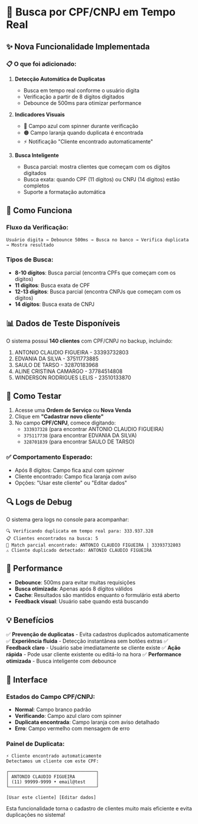 # 🚀 Busca por CPF/CNPJ em Tempo Real

## ✨ Nova Funcionalidade Implementada

### 📋 O que foi adicionado:

1. **Detecção Automática de Duplicatas**
   - Busca em tempo real conforme o usuário digita
   - Verificação a partir de 8 dígitos digitados
   - Debounce de 500ms para otimizar performance

2. **Indicadores Visuais**
   - 🔵 Campo azul com spinner durante verificação
   - 🟠 Campo laranja quando duplicata é encontrada
   - ⚡ Notificação "Cliente encontrado automaticamente"

3. **Busca Inteligente**
   - Busca parcial: mostra clientes que começam com os dígitos digitados
   - Busca exata: quando CPF (11 dígitos) ou CNPJ (14 dígitos) estão completos
   - Suporte a formatação automática

## 🔧 Como Funciona

### Fluxo da Verificação:
```
Usuário digita → Debounce 500ms → Busca no banco → Verifica duplicata → Mostra resultado
```

### Tipos de Busca:
- **8-10 dígitos**: Busca parcial (encontra CPFs que começam com os dígitos)
- **11 dígitos**: Busca exata de CPF
- **12-13 dígitos**: Busca parcial (encontra CNPJs que começam com os dígitos)
- **14 dígitos**: Busca exata de CNPJ

## 📊 Dados de Teste Disponíveis

O sistema possui **140 clientes** com CPF/CNPJ no backup, incluindo:

1. ANTONIO CLAUDIO FIGUEIRA - 33393732803
2. EDVANIA DA SILVA - 37511773885
3. SAULO DE TARSO - 32870183968
4. ALINE CRISTINA CAMARGO - 37784514808
5. WINDERSON RODRIGUES LELIS - 23510133870

## 🎯 Como Testar

1. Acesse uma **Ordem de Serviço** ou **Nova Venda**
2. Clique em **"Cadastrar novo cliente"**
3. No campo **CPF/CNPJ**, comece digitando:
   - `333937328` (para encontrar ANTONIO CLAUDIO FIGUEIRA)
   - `375117738` (para encontrar EDVANIA DA SILVA)
   - `328701839` (para encontrar SAULO DE TARSO)

### ✅ Comportamento Esperado:
- Após 8 dígitos: Campo fica azul com spinner
- Cliente encontrado: Campo fica laranja com aviso
- Opções: "Usar este cliente" ou "Editar dados"

## 🔍 Logs de Debug

O sistema gera logs no console para acompanhar:
```
🔍 Verificando duplicata em tempo real para: 333.937.328
📋 Clientes encontrados na busca: 5
🎯 Match parcial encontrado: ANTONIO CLAUDIO FIGUEIRA | 33393732803
⚠️ Cliente duplicado detectado: ANTONIO CLAUDIO FIGUEIRA
```

## 🚀 Performance

- **Debounce**: 500ms para evitar muitas requisições
- **Busca otimizada**: Apenas após 8 dígitos válidos
- **Cache**: Resultados são mantidos enquanto o formulário está aberto
- **Feedback visual**: Usuário sabe quando está buscando

## 💡 Benefícios

✅ **Prevenção de duplicatas** - Evita cadastros duplicados automaticamente
✅ **Experiência fluida** - Detecção instantânea sem botões extras
✅ **Feedback claro** - Usuário sabe imediatamente se cliente existe
✅ **Ação rápida** - Pode usar cliente existente ou editá-lo na hora
✅ **Performance otimizada** - Busca inteligente com debounce

## 📱 Interface

### Estados do Campo CPF/CNPJ:
- **Normal**: Campo branco padrão
- **Verificando**: Campo azul claro com spinner
- **Duplicata encontrada**: Campo laranja com aviso detalhado
- **Erro**: Campo vermelho com mensagem de erro

### Painel de Duplicata:
```
⚡ Cliente encontrado automaticamente
Detectamos um cliente com este CPF:

┌─────────────────────────────────┐
│ ANTONIO CLAUDIO FIGUEIRA        │
│ (11) 99999-9999 • email@test    │
└─────────────────────────────────┘

[Usar este cliente] [Editar dados]
```

Esta funcionalidade torna o cadastro de clientes muito mais eficiente e evita duplicações no sistema!